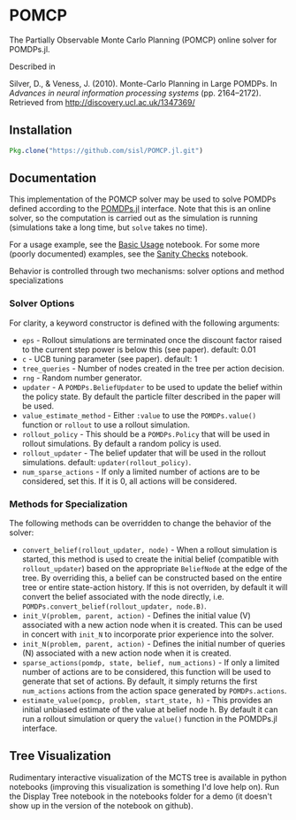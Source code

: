# POMCP

The Partially Observable Monte Carlo Planning (POMCP) online solver for POMDPs.jl.

Described in

Silver, D., & Veness, J. (2010). Monte-Carlo Planning in Large POMDPs. In *Advances in neural information processing systems* (pp. 2164–2172). Retrieved from http://discovery.ucl.ac.uk/1347369/

## Installation

```julia
Pkg.clone("https://github.com/sisl/POMCP.jl.git")
```

## Documentation

This implementation of the POMCP solver may be used to solve POMDPs defined according to the [POMDPs.jl](https://github.com/sisl/POMDPs.jl) interface. Note that this is an online solver, so the computation is carried out as the simulation is running (simulations take a long time, but `solve` takes no time).

For a usage example, see the [Basic Usage](https://github.com/sisl/POMCP.jl/blob/master/notebooks/Basic%20Usage.ipynb) notebook. For some more (poorly documented) examples, see the [Sanity Checks](https://github.com/sisl/POMCP.jl/blob/master/notebooks/Sanity%20Checks.ipynb) notebook.

Behavior is controlled through two mechanisms: solver options and method specializations

### Solver Options

For clarity, a keyword constructor is defined with the following arguments:

- `eps` - Rollout simulations are terminated once the discount factor raised to the current step power is below this (see paper). default: 0.01
- `c` - UCB tuning parameter (see paper). default: 1
- `tree_queries` - Number of nodes created in the tree per action decision.
- `rng` - Random number generator.
- `updater` - A `POMDPs.BeliefUpdater` to be used to update the belief within the policy state. By default the particle filter described in the paper will be used.
- `value_estimate_method` - Either `:value` to use the `POMDPs.value()` function or `rollout` to use a rollout simulation.
- `rollout_policy` - This should be a `POMDPs.Policy` that will be used in rollout simulations. By default a random policy is used.
- `rollout_updater` - The belief updater that will be used in the rollout simulations. default: `updater(rollout_policy)`.
- `num_sparse_actions` - If only a limited number of actions are to be considered, set this. If it is 0, all actions will be considered.

### Methods for Specialization

The following methods can be overridden to change the behavior of the solver:

- `convert_belief(rollout_updater, node)` - When a rollout simulation is started, this method is used to create the initial belief (compatible with `rollout_updater`) based on the appropriate `BeliefNode` at the edge of the tree. By overriding this, a belief can be constructed based on the entire tree or entire state-action history. If this is not overriden, by default it will convert the belief associated with the node directly, i.e. `POMDPs.convert_belief(rollout_updater, node.B)`.
- `init_V(problem, parent, action)` - Defines the initial value (V) associated with a new action node when it is created. This can be used in concert with `init_N` to incorporate prior experience into the solver.
- `init_N(problem, parent, action)` - Defines the initial number of queries (N) associated with a new action node when it is created.
- `sparse_actions(pomdp, state, belief, num_actions)` - If only a limited number of actions are to be considered, this function will be used to generate that set of actions. By default, it simply returns the first `num_actions` actions from the action space generated by `POMDPs.actions`.
- `estimate_value(pomcp, problem, start_state, h)` - This provides an initial unbiased estimate of the value at belief node h. By default it can run a rollout simulation or query the `value()` function in the POMDPs.jl interface. 

## Tree Visualization

Rudimentary interactive visualization of the MCTS tree is available in python notebooks (improving this visualization is something I'd love help on). Run the Display Tree notebook in the notebooks folder for a demo (it doesn't show up in the version of the notebook on github).
